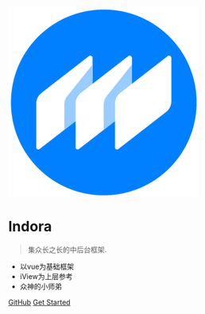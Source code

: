 ![logo](img/logo.png ':size=100x100')

# Indora

> 集众长之长的中后台框架.

* 以vue为基础框架
* iView为上层参考
* 众神的小师弟

[GitHub](***)
[Get Started](quickstart.md)